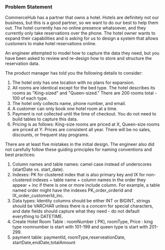 ### Problem Statement
CommerceHub has a partner that owns a hotel. Hotels are definitely not our business, but this is a good partner, so we want to do our best to help them out. The hotel currently has no online presence whatsoever, and they currently only take reservations over the phone. The hotel owner wants to expand their capabilities and is asking for us to design a system that allows customers to make hotel reservations online. 

An engineer attempted to model how to capture the data they need, but you have been asked to review and re-design how to store and structure the reservation data.

The product manager has told you the following details to consider:
1. The hotel only has one location with no plans for expansion.
2. All rooms are identical except for the bed type. The hotel describes its rooms as "King-sized" and "Queen-sized." There are 200 rooms total - 100 of each type.
3. The hotel only collects name, phone number, and email.
4. A customer can only book one hotel room at a time.
5. Payment is not collected until the time of checkout. You do not need to build tables to capture this data.
6. Pricing is as follows: King-size rooms are priced at X, Queen-size rooms are priced at Y. Prices are consistent all year. There will be no sales, discounts, or frequent stay programs.

There are at least five mistakes in the initial design. The engineer also did not carefully follow these guiding principles for naming conventions and best practices:

1) Column names and table names: camel case instead of underscores (startDate vs. start_date).
2) Indexes: PK for clustered index that is also primary key and IX for non-clustered indexes + table name + column names in the order they appear + inc if there is one or more include column. For example, a table named order might have the indexes PK_order_orderId and IX_order_customerId_inc.
3) Data types: Identity columns should be either INT or BIGINT, strings should be VARCHAR unless there is a concern for special characters, and date fields should capture what they need -  do not default everything to DATETIME.
4) Create Hotel Room Table : roomNumber ( PK), roomType, Price : king type roomnumber is start with 101-199 and queen type is start with 201-299.
5) payment table: paymentId, roomType,reserveationDate, startDate,endDate,totalAmount


